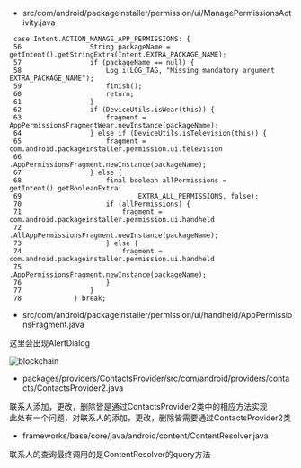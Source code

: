 -  src/com/android/packageinstaller/permission/ui/ManagePermissionsActivity.java
```
 case Intent.ACTION_MANAGE_APP_PERMISSIONS: {                                                                                                                                                
 56                 String packageName = getIntent().getStringExtra(Intent.EXTRA_PACKAGE_NAME);
 57                 if (packageName == null) {
 58                     Log.i(LOG_TAG, "Missing mandatory argument EXTRA_PACKAGE_NAME");
 59                     finish();
 60                     return;
 61                 }
 62                 if (DeviceUtils.isWear(this)) {
 63                     fragment = AppPermissionsFragmentWear.newInstance(packageName);
 64                 } else if (DeviceUtils.isTelevision(this)) {
 65                     fragment = com.android.packageinstaller.permission.ui.television
 66                             .AppPermissionsFragment.newInstance(packageName);
 67                 } else {
 68                     final boolean allPermissions = getIntent().getBooleanExtra(
 69                             EXTRA_ALL_PERMISSIONS, false);
 70                     if (allPermissions) {
 71                         fragment = com.android.packageinstaller.permission.ui.handheld
 72                                 .AllAppPermissionsFragment.newInstance(packageName);
 73                     } else {
 74                         fragment = com.android.packageinstaller.permission.ui.handheld
 75                                 .AppPermissionsFragment.newInstance(packageName);
 76                     }
 77                 }
 78             } break;

```

-  src/com/android/packageinstaller/permission/ui/handheld/AppPermissionsFragment.java

这里会出现AlertDialog 

![blockchain](https://github.com/openthos/community-analysis/blob/master/Daily%20Report/Screenshot_20190904-202216.png)


-  packages/providers/ContactsProvider/src/com/android/providers/contacts/ContactsProvider2.java

联系人添加，更改，删除皆是通过ContactsProvider2类中的相应方法实现 <br>
此处有一个问题，对联系人的添加，更改，删除皆需要通过ContactsProvider2类


-  frameworks/base/core/java/android/content/ContentResolver.java

联系人的查询最终调用的是ContentResolver的query方法
